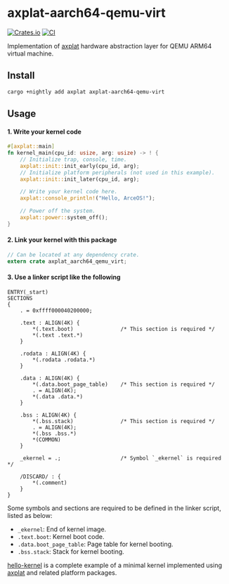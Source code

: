 # axplat-aarch64-qemu-virt

[![Crates.io](https://img.shields.io/crates/v/axplat-aarch64-qemu-virt)](https://crates.io/crates/axplat-aarch64-qemu-virt)
[![CI](https://github.com/arceos-org/axplat_crates/actions/workflows/ci.yml/badge.svg?branch=main)](https://github.com/arceos-org/axplat_crates/actions/workflows/ci.yml)

Implementation of [axplat](https://github.com/arceos-org/axplat_crates/tree/main/axplat) hardware abstraction layer for QEMU ARM64 virtual machine.

## Install

```bash
cargo +nightly add axplat axplat-aarch64-qemu-virt
```

## Usage

#### 1. Write your kernel code

```rust
#[axplat::main]
fn kernel_main(cpu_id: usize, arg: usize) -> ! {
    // Initialize trap, console, time.
    axplat::init::init_early(cpu_id, arg);
    // Initialize platform peripherals (not used in this example).
    axplat::init::init_later(cpu_id, arg);

    // Write your kernel code here.
    axplat::console_println!("Hello, ArceOS!");

    // Power off the system.
    axplat::power::system_off();
}
```

#### 2. Link your kernel with this package

```rust
// Can be located at any dependency crate.
extern crate axplat_aarch64_qemu_virt;
```

#### 3. Use a linker script like the following

```text
ENTRY(_start)
SECTIONS
{
    . = 0xffff000040200000;

    .text : ALIGN(4K) {
        *(.text.boot)               /* This section is required */
        *(.text .text.*)
    }

    .rodata : ALIGN(4K) {
        *(.rodata .rodata.*)
    }

    .data : ALIGN(4K) {
        *(.data.boot_page_table)    /* This section is required */
        . = ALIGN(4K);
        *(.data .data.*)
    }

    .bss : ALIGN(4K) {
        *(.bss.stack)               /* This section is required */
        . = ALIGN(4K);
        *(.bss .bss.*)
        *(COMMON)
    }

    _ekernel = .;                   /* Symbol `_ekernel` is required */

    /DISCARD/ : {
        *(.comment)
    }
}
```

Some symbols and sections are required to be defined in the linker script, listed as below:
- `_ekernel`: End of kernel image.
- `.text.boot`: Kernel boot code.
- `.data.boot_page_table`: Page table for kernel booting.
- `.bss.stack`: Stack for kernel booting.

[hello-kernel](https://github.com/arceos-org/axplat_crates/tree/main/examples/hello-kernel) is a complete example of a minimal kernel implemented using [axplat](https://github.com/arceos-org/axplat_crates/tree/main/axplat) and related platform packages.
